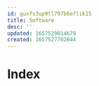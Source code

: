 ```yaml
---
id: guxfs3up9tl797b6eflik15
title: Software
desc: ''
updated: 1657529014679
created: 1657527702844
---
```


# Index
